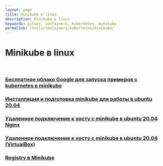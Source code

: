 ```yaml
---
layout: page
title: Minikube в linux
description: Minikube в linux
keywords: gitops, containers, kubernetes, minikube
permalink: /tools/containers/kubernetes/minikube/
---
```


# Minikube в linux

<br/>

### [Беслпатное облако Google для запуска примеров с kubernetes в minikube](/tools/containers/kubernetes/google-cloud-shell/)

### [Инсталляция и подготовка minikube для работы в ubuntu 20.04](/tools/containers/kubernetes/minikube/setup/)

### [Удаленное подключение к хосту с minikube в ubuntu 20.04 Nginx](/tools/containers/kubernetes/minikube/setup/remote-connection-nginx/)

### [Удаленное подключение к хосту с minikube в ubuntu 20.04 (VirtualBox)](/tools/containers/kubernetes/minikube/setup/remote-connection-virtualbox/)

### [Registry в Minikube](/tools/containers/kubernetes/minikube/setup/registry/)
